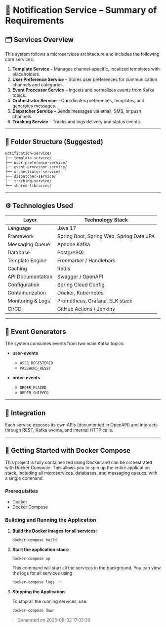 # 📌 Notification Service – Summary of Requirements

## 🗂️ Services Overview

This system follows a microservices architecture and includes the following core services:

1. **Template Service** – Manages channel-specific, localized templates with placeholders.
2. **User Preference Service** – Stores user preferences for communication channels and categories.
3. **Event Processor Service** – Ingests and normalizes events from Kafka topics.
4. **Orchestrator Service** – Coordinates preferences, templates, and generates messages.
5. **Dispatcher Service** – Sends messages via email, SMS, or push channels.
6. **Tracking Service** – Tracks and logs delivery and status events.

---

## 📁 Folder Structure (Suggested)
```bash
notification-service/
├── template-service/
├── user-preference-service/
├── event-processor-service/
├── orchestrator-service/
├── dispatcher-service/
├── tracking-service/
└── shared-libraries/
```

---

## ⚙️ Technologies Used

| Layer               | Technology Stack                            |
|---------------------|---------------------------------------------|
| Language            | Java 17                                     |
| Framework           | Spring Boot, Spring Web, Spring Data JPA    |
| Messaging Queue     | Apache Kafka                                |
| Database            | PostgreSQL                                  |
| Template Engine     | Freemarker / Handlebars                     |
| Caching             | Redis                                       |
| API Documentation   | Swagger / OpenAPI                           |
| Configuration       | Spring Cloud Config                         |
| Containerization    | Docker, Kubernetes                          |
| Monitoring & Logs   | Prometheus, Grafana, ELK stack              |
| CI/CD               | GitHub Actions / Jenkins                    |

---

## 🔁 Event Generators

The system consumes events from two main Kafka topics:

- **user-events**
  - `USER_REGISTERED`
  - `PASSWORD_RESET`

- **order-events**
  - `ORDER_PLACED`
  - `ORDER_SHIPPED`

---

## 🧩 Integration

Each service exposes its own APIs (documented in OpenAPI) and interacts through REST, Kafka events, and internal HTTP calls.

---

## 🚀 Getting Started with Docker Compose

This project is fully containerized using Docker and can be orchestrated with Docker Compose. This allows you to spin up the entire application stack, including all microservices, databases, and messaging queues, with a single command.

### Prerequisites

*   Docker
*   Docker Compose

### Building and Running the Application

1.  **Build the Docker images for all services:**

    ```bash
    docker-compose build
    ```

2.  **Start the application stack:**

    ```bash
    docker-compose up
    ```

    This command will start all the services in the background. You can view the logs for all services using:

    ```bash
    docker-compose logs -f
    ```

3.  **Stopping the Application**

    To stop all the running services, use:

    ```bash
    docker-compose down
    ```

> Generated on 2025-08-02 17:03:30